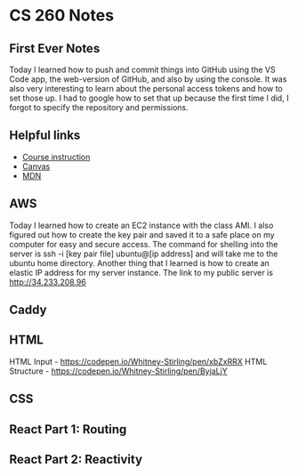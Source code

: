 # CS 260 Notes

## First Ever Notes

Today I learned how to push and commit things into GitHub using the VS Code app, the web-version of GitHub, and also by using the console. It was also very interesting to learn about the personal access tokens and how to set those up. I had to google how to set that up because the first time I did, I forgot to specify the repository and permissions. 



## Helpful links

- [Course instruction](https://github.com/webprogramming260)
- [Canvas](https://byu.instructure.com)
- [MDN](https://developer.mozilla.org)

## AWS

Today I learned how to create an EC2 instance with the class AMI. I also figured out how to create the key pair and saved it to a safe place on my computer for easy and secure access. The command for shelling into the server is ssh -i [key pair file] ubuntu@[ip address] and will take me to the ubuntu home directory. Another thing that I learned is how to create an elastic IP address for my server instance. The link to my public server is http://34.233.208.96

## Caddy



## HTML

HTML Input - https://codepen.io/Whitney-Stirling/pen/xbZxRRX
HTML Structure - https://codepen.io/Whitney-Stirling/pen/ByjaLjY

## CSS



## React Part 1: Routing


## React Part 2: Reactivity
